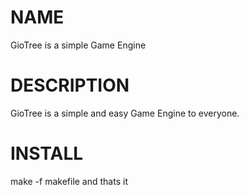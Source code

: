 NAME
====

GioTree is a simple Game Engine


DESCRIPTION
===========

GioTree is a simple and easy Game Engine to everyone.


INSTALL
=======

make -f makefile
and thats it
